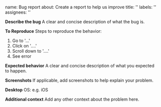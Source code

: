 name: Bug report
about: Create a report to help us improve
title: ''
labels: ''
assignees: ''

**Describe the bug**
A clear and concise description of what the bug is.

**To Reproduce**
Steps to reproduce the behavior:
1. Go to '...'
2. Click on '....'
3. Scroll down to '....'
4. See error

**Expected behavior**
A clear and concise description of what you expected to happen.

**Screenshots**
If applicable, add screenshots to help explain your problem.

**Desktop**
OS: e.g. iOS

**Additional context**
Add any other context about the problem here.
